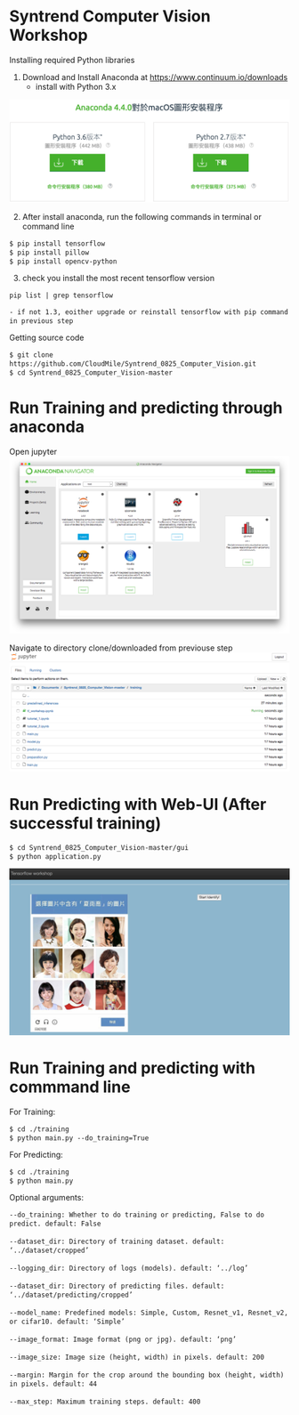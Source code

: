 # Syntrend Computer Vision Workshop

Installing required Python libraries

1. Download and Install Anaconda at https://www.continuum.io/downloads
	- install with Python 3.x

![](./screenshot/anaconda_installation.png)

2. After install anaconda, run the following commands in terminal or command line

```shell
$ pip install tensorflow
$ pip install pillow
$ pip install opencv-python
```

3. check you install the most recent tensorflow version

```shell
pip list | grep tensorflow
```
	- if not 1.3, eoither upgrade or reinstall tensorflow with pip command in previous step


Getting source code 
```shell
$ git clone https://github.com/CloudMile/Syntrend_0825_Computer_Vision.git
$ cd Syntrend_0825_Computer_Vision-master
```
# Run Training and predicting through anaconda 

Open jupyter 
![](./screenshot/open_with_jupyter.png)

Navigate to directory clone/downloaded from previouse step
![](./screenshot/navigate_to_downloaded_directory.png)

# Run Predicting with Web-UI (After successful training)

```shell
$ cd Syntrend_0825_Computer_Vision-master/gui
$ python application.py
```

![](./screenshot/webUI.png)

# Run Training and predicting with commmand line

For Training:

```shell
$ cd ./training
$ python main.py --do_training=True
```

For Predicting:
```shell
$ cd ./training
$ python main.py
```

Optional arguments:

```shell
--do_training: Whether to do training or predicting, False to do predict. default: False

--dataset_dir: Directory of training dataset. default: ‘../dataset/cropped’

--logging_dir: Directory of logs (models). default: ‘../log’

--dataset_dir: Directory of predicting files. default: ‘../dataset/predicting/cropped’

--model_name: Predefined models: Simple, Custom, Resnet_v1, Resnet_v2, or cifar10. default: ‘Simple’

--image_format: Image format (png or jpg). default: ‘png’

--image_size: Image size (height, width) in pixels. default: 200

--margin: Margin for the crop around the bounding box (height, width) in pixels. default: 44

--max_step: Maximum training steps. default: 400
```

